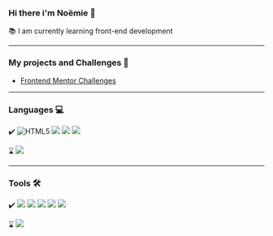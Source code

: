 ### Hi there i'm Noëmie 👋

📚 I am currently learning front-end development 

---

### My projects and Challenges 📝

- [Frontend Mentor Challenges](https://github.com/Vcna-0/FrontendMentor-challenges)   

---

### Languages 💻


✔️ ![HTML5](https://img.shields.io/badge/html5-%23E34F26.svg?style=for-the-badge&logo=html5&logoColor=white) <img src="https://img.icons8.com/color/48/000000/css3.png"/> <img src="https://img.icons8.com/color/48/000000/javascript--v1.png"/> <img src="https://img.icons8.com/color/48/000000/sass.png"/>

⌛ <img src="https://img.icons8.com/officel/48/000000/react.png"/>

---

### Tools 🛠️


✔️ <img src="https://img.icons8.com/color/48/000000/visual-studio-code-2019.png"/> <img src="https://img.icons8.com/color/48/000000/figma--v1.png"/> <img src="https://img.icons8.com/fluency/48/000000/adobe-photoshop.png"/> <img src="https://img.icons8.com/color/48/000000/adobe-illustrator--v1.png"/> <img src="https://img.icons8.com/color/48/000000/trello.png"/>

⌛ <img src="https://img.icons8.com/color/48/000000/blender-3d.png"/>

<!--
**Vcna-0/Vcna-0** is a ✨ _special_ ✨ repository because its `README.md` (this file) appears on your GitHub profile.

Here are some ideas to get you started:

- 🔭 I’m currently working on ...
- 🌱 I’m currently learning ...
- 👯 I’m looking to collaborate on ...
- 🤔 I’m looking for help with ...
- 💬 Ask me about ...
- 📫 How to reach me: ...
- 😄 Pronouns: ...
- ⚡ Fun fact: ...
-->
